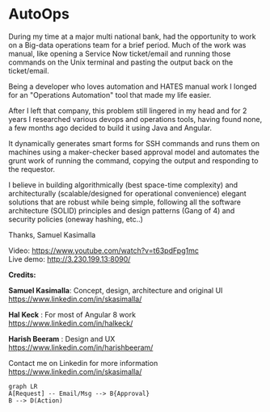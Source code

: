 # AutoOps

During my time at a major multi national bank, had the opportunity to work on a Big-data operations team for a brief period. Much of the work was manual, like opening a Service Now ticket/email and running those commands on the Unix terminal and pasting the output back on the ticket/email.

Being a developer who loves automation and HATES manual work I longed for an "Operations Automation" tool that made my life easier.

After I left that company, this problem still lingered in my head and for 2 years I researched various devops and operations tools, having found none, a few months ago decided to build it using Java and Angular. 

It dynamically generates smart forms for SSH commands and runs them on machines using a maker-checker based approval model and automates the grunt work of running the command, copying the output and responding to the requestor.

I believe in building algorithmically (best space-time complexity) and architecturally (scalable/designed for operational convenience) elegant solutions that are robust while being simple, following all the software architecture (SOLID) principles and design patterns (Gang of 4) and security policies (oneway hashing, etc..)

Thanks,
Samuel Kasimalla <br />

Video: https://www.youtube.com/watch?v=t63pdFpg1mc <br />
Live demo: http://3.230.199.13:8090/ <br />

**Credits:** <br />

**Samuel Kasimalla**: Concept, design, architecture and original UI <br />
https://www.linkedin.com/in/skasimalla/ <br />

**Hal Keck** : For most of Angular 8 work <br />
https://www.linkedin.com/in/halkeck/ <br />

**Harish Beeram** : Design and UX <br />
https://www.linkedin.com/in/harishbeeram/ <br />
 
Contact me on Linkedin for more information <br />
https://www.linkedin.com/in/skasimalla/ <br />


```mermaid
graph LR
A[Request] -- Email/Msg --> B{Approval}
B --> D(Action)
```
